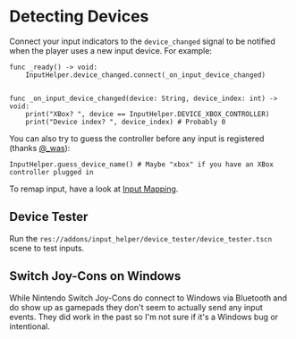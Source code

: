 # Detecting Devices

Connect your input indicators to the `device_changed` signal to be notified when the player uses a new input device. For example:

```gdscript
func _ready() -> void:
    InputHelper.device_changed.connect(_on_input_device_changed)


func _on_input_device_changed(device: String, device_index: int) -> void:
    print("XBox? ", device == InputHelper.DEVICE_XBOX_CONTROLLER)
    print("Device index? ", device_index) # Probably 0
```

You can also try to guess the controller before any input is registered (thanks [@_was](https://github.com/was-games)):

```gdscript
InputHelper.guess_device_name() # Maybe "xbox" if you have an XBox controller plugged in
```

To remap input, have a look at [Input Mapping](./Mapping.md).

## Device Tester

Run the `res://addons/input_helper/device_tester/device_tester.tscn` scene to test inputs.

## Switch Joy-Cons on Windows

While Nintendo Switch Joy-Cons do connect to Windows via Bluetooth and do show up as gamepads they don't seem to actually send any input events. They did work in the past so I'm not sure if it's a Windows bug or intentional.